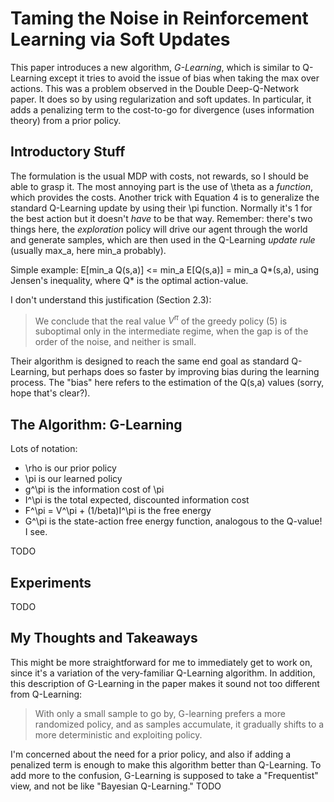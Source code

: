 # Taming the Noise in Reinforcement Learning via Soft Updates

This paper introduces a new algorithm, *G-Learning*, which is similar to Q-Learning except it tries to avoid the issue of bias when taking the max over actions. This was a problem observed in the Double Deep-Q-Network paper. It does so by using regularization and soft updates. In particular, it adds a penalizing term to the cost-to-go for divergence (uses information theory) from a prior policy.


## Introductory Stuff

The formulation is the usual MDP with costs, not rewards, so I should be able to grasp it. The most annoying part is the use of \theta as a *function*, which provides the costs. Another trick with Equation 4 is to generalize the standard Q-Learning update by using their \pi function. Normally it's 1 for the best action but it doesn't *have* to be that way. Remember: there's two things here, the *exploration* policy will drive our agent through the world and generate samples, which are then used in the Q-Learning *update rule* (usually max_a, here min_a probably).

Simple example: E[min_a Q(s,a)] <= min_a E[Q(s,a)] = min_a Q\*(s,a), using Jensen's inequality, where Q\* is the optimal action-value.

I don't understand this justification (Section 2.3):

> We conclude that the real value $V^\pi$ of the greedy policy (5) is suboptimal only in the intermediate regime, when the gap is of the order of the noise, and neither is small.

Their algorithm is designed to reach the same end goal as standard Q-Learning, but perhaps does so faster by improving bias during the learning process. The "bias" here refers to the estimation of the Q(s,a) values (sorry, hope that's clear?).


## The Algorithm: G-Learning

Lots of notation:

- \rho is our prior policy
- \pi is our learned policy
- g^\pi is the information cost of \pi
- I^\pi is the total expected, discounted information cost
- F^\pi = V^\pi + (1/beta)I^\pi is the free energy
- G^\pi is the state-action free energy function, analogous to the Q-value! I see.

TODO


## Experiments

TODO


## My Thoughts and Takeaways

This might be more straightforward for me to immediately get to work on, since it's a variation of the very-familiar Q-Learning algorithm. In addition, this description of G-Learning in the paper makes it sound not too different from Q-Learning:

> With only a small sample to go by, G-learning prefers a more randomized policy, and as samples accumulate, it gradually shifts to a more deterministic and exploiting policy.

I'm concerned about the need for a prior policy, and also if adding a penalized term is enough to make this algorithm better than Q-Learning. To add more to the confusion, G-Learning is supposed to take a "Frequentist" view, and not be like "Bayesian Q-Learning." TODO
